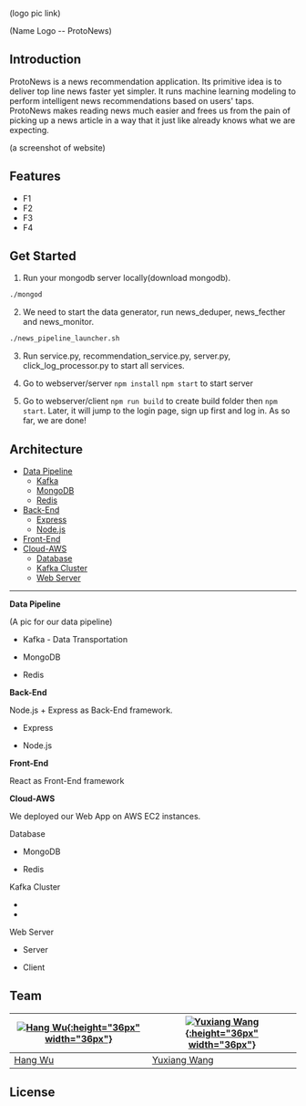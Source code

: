 (logo pic link)

(Name Logo -- ProtoNews)

## Introduction

ProtoNews is a news recommendation application. Its primitive idea is to deliver top line news faster yet simpler. It runs machine learning modeling to perform intelligent news recommendations based on users' taps. ProtoNews makes reading news much easier and frees us from the pain of picking up a news article in a way that it just like already knows what we are expecting.  

(a screenshot of website)

## Features

- F1
- F2
- F3
- F4

## Get Started

1. Run your mongodb server locally(download mongodb).
```sh
./mongod
```
2. We need to start the data generator, run news_deduper, news_fecther and news_monitor. 
```sh
./news_pipeline_launcher.sh
```

3. Run service.py, recommendation_service.py, server.py, click_log_processor.py to start all services.

4. Go to webserver/server 
`npm install`
`npm start` 
to start server 
5. Go to webserver/client 
 `npm run build` to create build folder 
then `npm start`. Later, it will jump to the login page, sign up first and log in. As so far, we are done!

## Architecture

- [Data Pipeline](#data-pipeline)
  - [Kafka](#kafka)
  - [MongoDB](#mongodb)
  - [Redis](#redis)
- [Back-End](#back-end)
  - [Express](#express)
  - [Node.js](#nodejs)
- [Front-End](#front-end)
- [Cloud-AWS](#cloud-aws)
  - [Database](#database)
  - [Kafka Cluster](#kafka-cluster)
  - [Web Server](#web-server)

---------

**<a name="data-pipeline"></a>Data Pipeline**

(A pic for our data pipeline)

  - <a name="kafka"></a>Kafka - Data Transportation

  - <a name="mongodb"></a>MongoDB

  - <a name="redis"></a>Redis

**<a name="back-end"></a>Back-End**

Node.js + Express as Back-End framework.

  - <a name="express"></a>Express

  - <a name="nodejs"></a>Node.js

**<a name="front-end"></a>Front-End**

React as Front-End framework

**<a name="cloud-aws"></a>Cloud-AWS**

We deployed our Web App on AWS EC2 instances.

 <a name="database"></a>Database

  * MongoDB

  * Redis

 <a name="kafka-cluster"></a>Kafka Cluster

  *

  *

 <a name="web-server"></a>Web Server
	
  * Server

  * Client

## Team

[![Hang Wu](https://avatars2.githubusercontent.com/u/23732977?v=3&s=400){:height="36px" width="36px"}](https://github.com/Dukecat0613) | [![Yuxiang Wang](https://avatars3.githubusercontent.com/u/18521999?v=3&u=efb9e4252e5dd007610874e1e67a4026efbd9644&s=400){:height="36px" width="36px"}](https://github.com/kuroega)
---|---
[Hang Wu](https://github.com/Dukecat0613) |[Yuxiang Wang](https://github.com/kuroega)

## License
